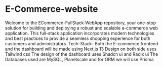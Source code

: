 # E-Commerce-website
Welcome to the ECommerce-FullStack-WebApp repository, your one-stop solution for building and deploying a robust and scalable e-commerce web application. This full-stack application incorporates modern technologies and best practices to provide a seamless shopping experience for both customers and administrators.
Tech-Stack-
Both the E-commerce frontend and the dashboard will be made using Next.js 13
Design on both side uses Tailwind css
The design of the dashboard uses Shadcn ui and Radix ui
The Databases used are MySQL, Planetscale and for ORM we will use Prisma 